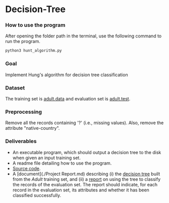 # Decision-Tree
### How to use the program

After opening the folder path in the terminal, use the following command to run the program.

```bash
python3 hunt_algorithm.py
```



### Goal

Implement Hung's algorithm for decision tree classification



### Dataset

The training set is [adult.data](./training_set/adult.data) and evaluation set is [adult.test](./evaluation_set/adult.test).



### Preprocessing

Remove all the records containing '?' (i.e., missing values). Also, remove the attribute "native-country".



### Deliverables

- An executable program, which should output a decision tree to the disk when given an input training set. 
- A readme file detailing how to use the program.
- [Source code](./hunt_algorithm.py).
- A [document](./Project Report.md) describing (i) the [decision tree](./decision_tree.txt) built from the *Adult* training set, and (ii) a [report](./predict_result.txt) on using the tree to classify the records of the evaluation set. The report should indicate, for each record in the evaluation set, its attributes and whether it has been classified successfully.

